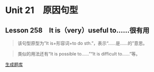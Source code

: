 ﻿ # Unit 21　原因句型
 ## Lesson 258　It is（very）useful to……很有用
 
> 该句型原型为”It is+形容词+to do sth.”，表示“……是……的”意思。

> 类似的用法还有“It is possible to……”“It is difficult to……”等。


 [生成题库](./sentence/f258.json)